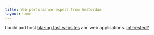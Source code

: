 ```yaml
---
title: Web performance expert from Amsterdam
layout: home
---
```


I build and host [blazing fast websites](/blog/websites-that-load-instantly) and web applications. [Interested?](/about/)